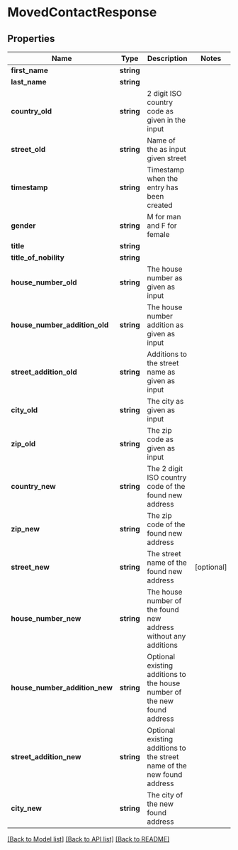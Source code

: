 # MovedContactResponse

## Properties
Name | Type | Description | Notes
------------ | ------------- | ------------- | -------------
**first_name** | **string** |  | 
**last_name** | **string** |  | 
**country_old** | **string** | 2 digit ISO country code as given in the input | 
**street_old** | **string** | Name of the as input given street | 
**timestamp** | **string** | Timestamp when the entry has been created | 
**gender** | **string** | M for man and F for female | 
**title** | **string** |  | 
**title_of_nobility** | **string** |  | 
**house_number_old** | **string** | The house number as given as input | 
**house_number_addition_old** | **string** | The house number addition as given as input | 
**street_addition_old** | **string** | Additions to the street name as given as input | 
**city_old** | **string** | The city as given as input | 
**zip_old** | **string** | The zip code as given as input | 
**country_new** | **string** | The 2 digit ISO country code of the found new address | 
**zip_new** | **string** | The zip code of the found new address | 
**street_new** | **string** | The street name of the found new address | [optional] 
**house_number_new** | **string** | The house number of the found new address without any additions | 
**house_number_addition_new** | **string** | Optional existing additions to the house number of the new found address | 
**street_addition_new** | **string** | Optional existing additions to the street name of the new found address | 
**city_new** | **string** | The city of the new found address | 

[[Back to Model list]](../README.md#documentation-for-models) [[Back to API list]](../README.md#documentation-for-api-endpoints) [[Back to README]](../README.md)


